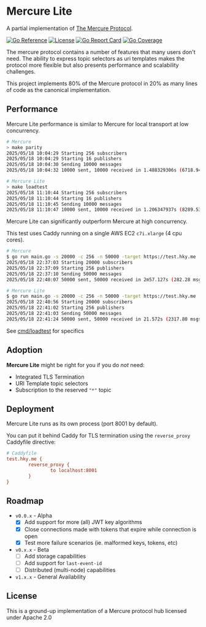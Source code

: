 # Mercure Lite

A partial implementation of [The Mercure Protocol](https://www.ietf.org/archive/id/draft-dunglas-mercure-07.html).

[![Go Reference](https://godoc.org/github.com/pantopic/mercure-lite?status.svg)](https://godoc.org/github.com/pantopic/mercure-lite)
[![License](https://img.shields.io/badge/License-Apache_2.0-dd6600.svg)](https://opensource.org/licenses/Apache-2.0)
[![Go Report Card](https://goreportcard.com/badge/github.com/pantopic/mercure-lite?4)](https://goreportcard.com/report/github.com/pantopic/mercure-lite)
[![Go Coverage](https://github.com/pantopic/mercure-lite/wiki/coverage.svg)](https://raw.githack.com/wiki/pantopic/mercure-lite/coverage.html)

The mercure protocol contains a number of features that many users don't need. The ability to express topic selectors as uri templates makes the protocol more flexible but also presents performance and scalability challenges.

This project implements 80% of the Mercure protocol in 20% as many lines of code as the canonical implementation.

## Performance

Mercure Lite performance is similar to Mercure for local transport at low concurrency.
```bash
# Mercure
> make parity
2025/05/18 10:04:29 Starting 256 subscribers
2025/05/18 10:04:29 Starting 16 publishers
2025/05/18 10:04:30 Sending 10000 messages
2025/05/18 10:04:32 10000 sent, 10000 received in 1.488329306s (6718.94 msgs/sec)

# Mercure Lite
> make loadtest
2025/05/18 11:10:44 Starting 256 subscribers
2025/05/18 11:10:44 Starting 16 publishers
2025/05/18 11:10:45 Sending 10000 messages
2025/05/18 11:10:47 10000 sent, 10000 received in 1.206347937s (8289.53 msgs/sec)
```

Mercure Lite can significantly outperform Mercure at high concurrency.

This test uses Caddy running on a single AWS EC2 `c7i.xlarge` (4 cpu cores).
```bash
# Mercure
$ go run main.go -s 20000 -c 256 -n 50000 -target https://test.hky.me
2025/05/18 22:37:03 Starting 20000 subscribers
2025/05/18 22:37:09 Starting 256 publishers
2025/05/18 22:37:10 Sending 50000 messages
2025/05/18 22:40:07 50000 sent, 50000 received in 2m57.127s (282.28 msgs/sec)

# Mercure Lite
$ go run main.go -s 20000 -c 256 -n 50000 -target https://test.hky.me
2025/05/18 22:40:56 Starting 20000 subscribers
2025/05/18 22:41:02 Starting 256 publishers
2025/05/18 22:41:03 Sending 50000 messages
2025/05/18 22:41:24 50000 sent, 50000 received in 21.572s (2317.80 msgs/sec)
```

See [cmd/loadtest](cmd/loadtest/main.go) for specifics

## Adoption

__Mercure Lite__ might be right for you if you do _not_ need:

- Integrated TLS Termination
- URI Template topic selectors
- Subscription to the reserved `"*"` topic

## Deployment

Mercure Lite runs as its own process (port 8001 by default).

You can put it behind Caddy for TLS termination using the `reverse_proxy` Caddyfile directive:

```ini
# Caddyfile
test.hky.me {
        reverse_proxy {
                to localhost:8001
        }
}
```

## Roadmap

- `v0.0.x` - Alpha
  - [X] Add support for more (all) JWT key algorithms
  - [X] Close connections made with tokens that expire while connection is open
  - [X] Test more failure scenarios (ie. malformed keys, tokens, etc)
- `v0.x.x` - Beta
  - [ ] Add storage capabilities
  - [ ] Add support for `last-event-id`
  - [ ] Distributed (multi-node) capabilities
- `v1.x.x` - General Availability

## License

This is a ground-up implementation of a Mercure protocol hub licensed under Apache 2.0
